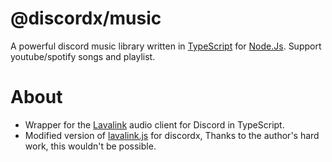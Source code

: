 # @discordx/music

A powerful discord music library written in [TypeScript](https://www.typescriptlang.org) for [Node.Js](https://nodejs.org). Support youtube/spotify songs and playlist.

# About

- Wrapper for the [Lavalink](https://github.com/Frederikam/Lavalink) audio client for Discord in TypeScript.
- Modified version of [lavalink.js](https://github.com/lavalibs/lavalink.js) for discordx, Thanks to the author's hard work, this wouldn't be possible.
